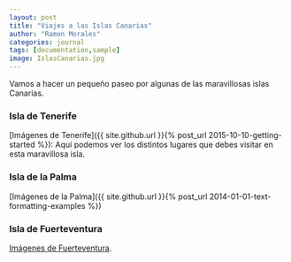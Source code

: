 ```yaml
---
layout: post
title: "Viajes a las Islas Canarias"
author: "Ramon Morales"
categories: journal
tags: [documentation,sample]
image: IslasCanarias.jpg
---
```


Vamos a hacer un pequeño paseo por algunas de las maravillosas islas Canarias.

### Isla de Tenerife

[Imágenes de Tenerife]({{ site.github.url }}{% post_url 2015-10-10-getting-started %}): Aquí podemos ver los distintos lugares que debes visitar en esta maravillosa isla.

### Isla de la Palma

[Imágenes de la Palma]({{ site.github.url }}{% post_url 2014-01-01-text-formatting-examples %})

### Isla de Fuerteventura

[Imágenes de Fuerteventura](http://choosealicense.com/licenses/mit/). 
